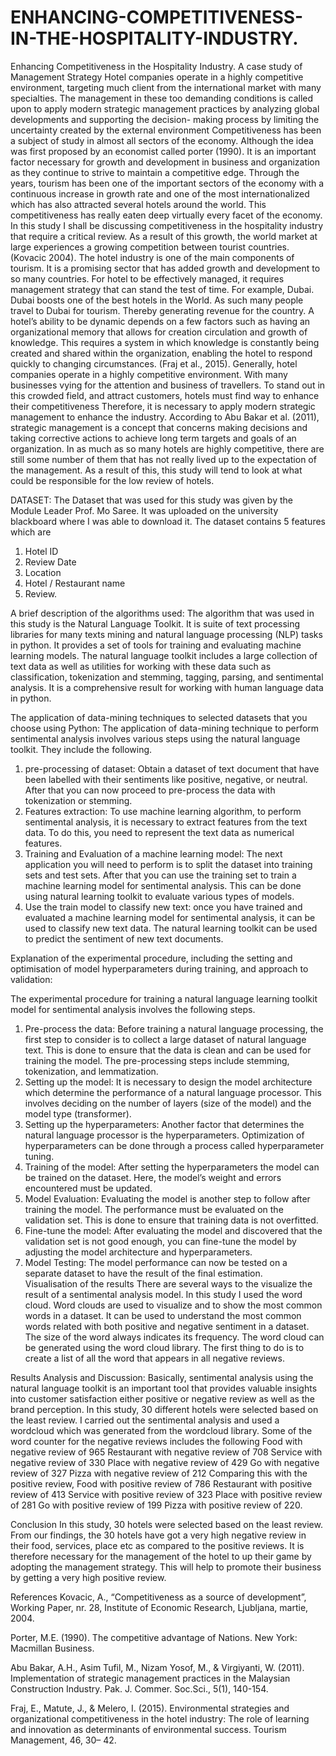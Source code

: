 # ENHANCING-COMPETITIVENESS-IN-THE-HOSPITALITY-INDUSTRY.
Enhancing Competitiveness in the Hospitality Industry. A case study of Management Strategy
Hotel companies operate in a highly competitive environment, targeting much client from the international market with many specialties. The management in these too demanding conditions is called upon to apply modern strategic management practices by analyzing global developments and supporting the decision-
making process by limiting the uncertainty created by the external environment Competitiveness has been a subject of study in almost all sectors of the economy. Although the idea was first proposed by an economist called porter (1990). It is an important factor necessary for growth and development in business and organization as they continue to strive to maintain a competitive edge. Through the years, tourism has been one of the important sectors of the economy with a continuous increase in growth rate and one of the most internationalized which has also attracted several hotels around the world. This competitiveness has really eaten deep virtually every facet of the economy. In this study I shall be discussing competitiveness in the hospitality industry that require a critical review. As a result of this growth, the world market at large experiences a growing competition between tourist countries. (Kovacic 2004). The hotel industry is one of the main components of tourism. It is a promising sector that has added growth and development to so many countries. For hotel to be effectively managed, it requires management strategy that can stand the test of time. For example, Dubai. Dubai boosts one of the best hotels in the World. As such many people travel to Dubai for tourism. Thereby generating revenue for the country. A hotel’s ability to be dynamic depends on a few factors such as having an organizational memory that allows for creation circulation and growth of knowledge. This requires a system in which knowledge is constantly being created and shared within the organization, enabling the hotel to respond quickly to changing circumstances. (Fraj et al., 2015). Generally, hotel companies operate in a highly competitive environment. With many businesses vying for the attention and business of travellers. To stand out in this crowded field, and attract customers, hotels must find way to enhance their competitiveness Therefore, it is necessary to apply modern strategic management to enhance the industry. According to Abu Bakar et al. (2011), strategic management is a concept that concerns making decisions and taking corrective actions to achieve long term targets and goals of an organization. In as much as so many hotels are highly competitive, there are still some number of them that has not really lived up to the expectation of the management. As a result of this, this study will tend to look at what could be responsible for the low review of hotels. 

DATASET:
The Dataset that was used for this study was given by the Module Leader Prof. Mo Saree. It was uploaded on the university blackboard where I was able to download it. The dataset contains 5 features which are
1. Hotel ID
2. Review Date
3. Location
4. Hotel / Restaurant name
5. Review. 

A brief description of the algorithms used:
The algorithm that was used in this study is the Natural Language Toolkit. It is suite of text processing libraries for many texts mining and natural language processing (NLP) tasks in python. It provides a set of tools for training and evaluating machine learning models. The natural language toolkit includes a large collection of text data as well as utilities for working with these data such as classification, tokenization and stemming, tagging, parsing, and sentimental analysis. It is a comprehensive result for working with human language data in python. 

The application of data-mining techniques to selected datasets that you choose using Python:
The application of data-mining technique to perform sentimental analysis involves various steps using the natural language toolkit. They include the following.
1. pre-processing of dataset: Obtain a dataset of text document that have been labelled with their sentiments like positive, negative, or neutral. After that you can now proceed to pre-process the data with tokenization or stemming.
2. Features extraction: To use machine learning algorithm, to perform sentimental analysis, it is necessary to extract features from the text data. To do this, you need to represent the text data as numerical features. 
3. Training and Evaluation of a machine learning model: The next application you will need to perform is to split the dataset into training sets and test sets. After that you can use the training set to train a machine learning model for sentimental analysis. This can be done using natural learning toolkit to evaluate various types of models.
4.  Use the train model to classify new text: once you have trained and evaluated a machine learning model for sentimental analysis, it can be used to classify new text data. The natural learning toolkit can be used to predict the sentiment of new text documents. 

Explanation of the experimental procedure, including the setting and optimisation of model hyperparameters during training, and approach to validation:

The experimental procedure for training a natural language learning toolkit model for sentimental analysis involves the following steps. 
1.	Pre-process the data: Before training a natural language processing, the first step to consider is to collect a large dataset of natural language text. This is done to ensure that the data is clean and can be used for training the model. The pre-processing steps include stemming, tokenization, and lemmatization. 
2.	Setting up the model: It is necessary to design the model architecture which determine the performance of a natural language processor. This involves deciding on the number of layers (size of the model) and the model type (transformer).
3.	Setting up the hyperparameters: Another factor that determines the natural language processor is the hyperparameters. Optimization of hyperparameters can be done through a process called hyperparameter tuning. 
4.	Training of the model: After setting the hyperparameters the model can be trained on the dataset. Here, the model’s weight and errors encountered must be updated.
5.	Model Evaluation: Evaluating the model is another step to follow after training the model. The performance must be evaluated on the validation set. This is done to ensure that training data is not overfitted. 
6.	Fine-tune the model: After evaluating the model and discovered that the validation set is not good enough, you can fine-tune the model by adjusting the model architecture and hyperparameters. 
7.	Model Testing: The model performance can now be tested on a separate dataset to have the result of the final estimation.  
Visualisation of the results
There are several ways to the visualize the result of a sentimental analysis model. In this study I used the word cloud. Word clouds are used to visualize and to show the most common words in a dataset. It can be used to understand the most common words related with both positive and negative sentiment in a dataset. The size of the word always indicates its frequency. The word cloud can be generated using the word cloud library. The first thing to do is to create a list of all the word that appears in all negative reviews. 

Results Analysis and Discussion:
Basically, sentimental analysis using the natural language toolkit is an important tool that provides valuable insights into customer satisfaction either positive or negative review as well as the brand perception. In this study, 30 different hotels were selected based on the least review. I carried out the sentimental analysis and used a wordcloud which was generated from the wordcloud library.  Some of the word counter for the negative reviews includes the following 
Food with negative review of 965
Restaurant with negative review of 708
Service with negative review of 330
Place with negative review of 429
Go with negative review of 327
Pizza with negative review of 212
Comparing this with the positive review, 
Food with positive review of 786
Restaurant with positive review of 413
Service with positive review of 323
Place with positive review of 281
Go with positive review of 199
Pizza with positive review of 220.

Conclusion
In this study, 30 hotels were selected based on the least review. From our findings, the 30 hotels have got a very high negative review in their food, services, place etc  as compared to the positive reviews. It is therefore necessary for the management of the hotel to up their game by adopting the management strategy. This will help to promote their business by getting a very high positive review. 



References 
Kovacic, A., “Competitiveness as a source of development”, Working Paper, nr. 
28, Institute    of Economic Research, Ljubljana, martie, 2004.

Porter, M.E. (1990). The competitive advantage of Nations. New York: 
Macmillan Business.

Abu Bakar, A.H., Asim Tufil, M., Nizam Yosof, M., & Virgiyanti, W. (2011). 
Implementation of strategic management 
practices in the Malaysian Construction Industry. Pak. J. Commer. Soc.Sci., 5(1), 140-154. 

Fraj, E., Matute, J., & Melero, I. (2015). Environmental strategies and 
organizational competitiveness in the hotel industry: The role of learning and innovation as determinants of environmental success. Tourism Management, 46, 30– 42.
